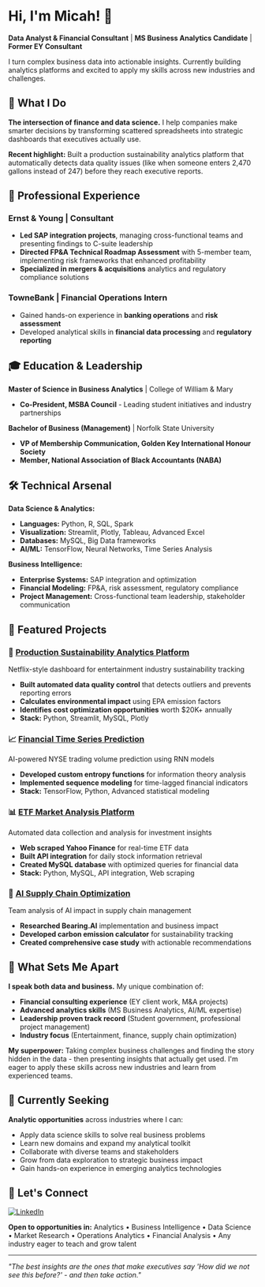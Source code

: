 # Hi, I'm Micah! 👋

**Data Analyst & Financial Consultant** | **MS Business Analytics Candidate** | **Former EY Consultant**

I turn complex business data into actionable insights. Currently building analytics platforms and excited to apply my skills across new industries and challenges.


## 🚀 What I Do

**The intersection of finance and data science.** I help companies make smarter decisions by transforming scattered spreadsheets into strategic dashboards that executives actually use.

**Recent highlight:** Built a production sustainability analytics platform that automatically detects data quality issues (like when someone enters 2,470 gallons instead of 247) before they reach executive reports.



## 💼 Professional Experience

### Ernst & Young | Consultant
- **Led SAP integration projects**, managing cross-functional teams and presenting findings to C-suite leadership
- **Directed FP&A Technical Roadmap Assessment** with 5-member team, implementing risk frameworks that enhanced profitability
- **Specialized in mergers & acquisitions** analytics and regulatory compliance solutions

### TowneBank | Financial Operations Intern
- Gained hands-on experience in **banking operations** and **risk assessment**
- Developed analytical skills in **financial data processing** and **regulatory reporting**



## 🎓 Education & Leadership

**Master of Science in Business Analytics** | College of William & Mary
- **Co-President, MSBA Council** - Leading student initiatives and industry partnerships

**Bachelor of Business (Management)** | Norfolk State University
- **VP of Membership Communication, Golden Key International Honour Society**
- **Member, National Association of Black Accountants (NABA)**



## 🛠️ Technical Arsenal

**Data Science & Analytics:**
- **Languages:** Python, R, SQL, Spark
- **Visualization:** Streamlit, Plotly, Tableau, Advanced Excel
- **Databases:** MySQL, Big Data frameworks
- **AI/ML:** TensorFlow, Neural Networks, Time Series Analysis

**Business Intelligence:**
- **Enterprise Systems:** SAP integration and optimization
- **Financial Modeling:** FP&A, risk assessment, regulatory compliance
- **Project Management:** Cross-functional team leadership, stakeholder communication



## 🎯 Featured Projects

### 🌱 [Production Sustainability Analytics Platform](https://github.com/MThompson384/Sustainability-Analytics)
Netflix-style dashboard for entertainment industry sustainability tracking
- **Built automated data quality control** that detects outliers and prevents reporting errors
- **Calculates environmental impact** using EPA emission factors
- **Identifies cost optimization opportunities** worth $20K+ annually
- **Stack:** Python, Streamlit, MySQL, Plotly

### 📈 [Financial Time Series Prediction](https://github.com/MThompson384/Artificial-Intelligence)
AI-powered NYSE trading volume prediction using RNN models
- **Developed custom entropy functions** for information theory analysis
- **Implemented sequence modeling** for time-lagged financial indicators
- **Stack:** TensorFlow, Python, Advanced statistical modeling

### 📊 [ETF Market Analysis Platform](https://github.com/MThompson384/Big-Data)
Automated data collection and analysis for investment insights
- **Web scraped Yahoo Finance** for real-time ETF data
- **Built API integration** for daily stock information retrieval
- **Created MySQL database** with optimized queries for financial data
- **Stack:** Python, MySQL, API integration, Web scraping

### 🤖 [AI Supply Chain Optimization](https://github.com/MThompson384/Bearing.AI-Project)
Team analysis of AI impact in supply chain management
- **Researched Bearing.AI** implementation and business impact
- **Developed carbon emission calculator** for sustainability tracking
- **Created comprehensive case study** with actionable recommendations



## 🌟 What Sets Me Apart

**I speak both data and business.** My unique combination of:
- **Financial consulting experience** (EY client work, M&A projects)
- **Advanced analytics skills** (MS Business Analytics, AI/ML expertise) 
- **Leadership proven track record** (Student government, professional project management)
- **Industry focus** (Entertainment, finance, supply chain optimization)

**My superpower:** Taking complex business challenges and finding the story hidden in the data - then presenting insights that actually get used. I'm eager to apply these skills across new industries and learn from experienced teams.



## 🎯 Currently Seeking

**Analytic opportunities** across industries where I can:
- Apply data science skills to solve real business problems
- Learn new domains and expand my analytical toolkit
- Collaborate with diverse teams and stakeholders
- Grow from data exploration to strategic business impact
- Gain hands-on experience in emerging analytics technologies



## 🤝 Let's Connect

[![LinkedIn](https://img.shields.io/badge/LinkedIn-0077B5?style=for-the-badge&logo=linkedin&logoColor=white)](https://www.linkedin.com/in/micah-thompson-/)

**Open to opportunities in:** Analytics • Business Intelligence • Data Science • Market Research • Operations Analytics • Financial Analysis • Any industry eager to teach and grow talent

---

*"The best insights are the ones that make executives say 'How did we not see this before?' - and then take action."*
